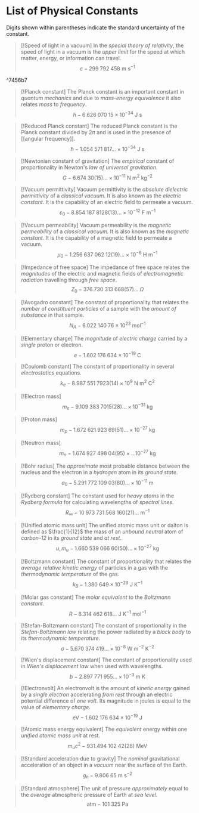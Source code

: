 # List of Physical Constants
Digits shown within parentheses indicate the standard uncertainty of the constant.

> [!Speed of light in a vacuum]
In the *special theory of relativity*, the speed of light in a vacuum is the *upper limit* for the speed at which matter, energy, or information can travel.
>$$c-299\;792\;458\text{ m s}^{-1}$$

^7456b7

> [!Planck constant]
The Planck constant is an important constant in *quantum mechanics* and due to *mass-energy equivalence* it also relates *mass* to *frequency*. 
>$$h-6.626\;070\;15\times10^{-34}\text{ J s}$$

> [!Reduced Planck constant]
The reduced Planck constant is the Planck constant divided by $2\pi$ and is used in the presence of [[angular frequency]].
>$$\hbar-1.054\;571\;817\ldots\times10^{-34}\text { J s}$$

> [!Newtonian constant of gravitation]
The *empirical* constant of proportionality in Newton's *law of universal gravitation*.
>$$G-6.674\;30(15)\ldots\times10^{-11}\text{ N m}^{2}\text{ kg}^{-2}$$

> [!Vacuum permittivity]
Vacuum permittivity is the *absolute dielectric permittivity* of a *classical vacuum*. It is also known as the *electric constant*. It is the capability of an electric field to permeate a vacuum.
>$$\varepsilon_{0}-8.854\;187\;8128(13)\ldots\times10^{-12}\text{ F m}^{-1}$$

> [!Vacuum permeability]
Vacuum permeability is the *magnetic permeability* of a *classical vacuum*. It is also known as the *magnetic constant*. It is the capability of a magnetic field to permeate a vacuum.
>$$\mu_{0}-1.256\;637\;062\;12(19)\ldots\times10^{-6}\text{ H m}^{-1}$$

> [!Impedance of free space]
The impedance of free space relates the *magnitudes* of the electric and magnetic fields of *electromagnetic radiation* travelling through *free space*.
>$$Z_{0}-376.730\;313\;668(57)\ldots\;\Omega$$

> [!Avogadro constant]
The constant of proportionality that relates the *number* of *constituent particles* of a sample with the *amount of substance* in that sample.
>$$N_{A}-6.022\;140\;76\times10^{23}\;\text{mol}^{-1}$$

> [!Elementary charge]
The *magnitude* of *electric charge* carried by a *single* proton or electron.
>$$e-1.602\;176\;634\times10^{-19}\text{ C}$$

> [!Coulomb constant]
The constant of proportionality in several *electrostatics* equations.
>$$k_{e}-8.987\;551\;7923(14)\times10^{9}\text{ N m}^{2}\text{ C}^{2}$$

> [!Electron mass]
>$$m_{e}-9.109\;383\;7015(28)\ldots\times10^{-31}\text{ kg}$$

> [!Proton mass]
>$$m_{p}-1.672\;621\;923\;69(51)\ldots\times10^{-27}\text{ kg}$$

> [!Neutron mass]
>$$m_{n}-1.674\;927\;498\;04(95)\times\ldots10^{-27}\text{ kg}$$

> [!Bohr radius]
The *approximate* most probable distance between the nucleus and the electron in a *hydrogen* atom in its *ground state*.
>$$a_{0}-5.291\;772\;109\;03(80)\ldots\times10^{-11}\text{ m}$$

> [!Rydberg constant]
The constant used for *heavy atoms* in the *Rydberg formula* for calculating wavelengths of *spectral lines*.
>$$R_{\infty}-10\;973\;731.568\;160(21)\ldots\text{ m}^{-1}$$

> [!Unified atomic mass unit]
The unified atomic mass unit or dalton is defined as $\frac{1}{12}$ the mass of an *unbound neutral* atom of *carbon-12* in its *ground state* and *at rest*.
>$$u,m_{u}-1.660\;539\;066\;60(50)\ldots\times10^{-27}\text{ kg}$$

> [!Boltzmann constant]
The constant of proportionality that relates the *average relative kinetic energy* of particles in a gas with the *thermodynamic temperature* of the gas.
>$$k_{B}-1.380\;649\times10^{-23}\text{ J K}^{-1}$$

> [!Molar gas constant]
The *molar equivalent* to the *Boltzmann constant*.
>$$R-8.314\;462\;618\ldots\text{ J K}^{-1}\text{ mol}^{-1}$$

> [!Stefan-Boltzmann constant]
The constant of proportionality in the *Stefan-Boltzmann law* relating the power radiated by a *black body* to its *thermodynamic temperature*.
>$$\sigma-5.670\;374\;419\ldots\times10^{-8}\text{ W m}^{-2}\text{ K}^{-2}$$

> [!Wien's displacement constant]
The constant of proportionality used in *Wien's displacement law* when used with wavelengths.
>$$b-2.897\;771\;955\ldots\times10^{-3}\text{ m K}$$

> [!Electronvolt]
An electronvolt is the amount of *kinetic energy* gained by a *single electron* accelerating *from rest* through an electric potential difference of *one volt*. Its magnitude in joules is equal to the value of *elementary charge*.
>$$\text{eV}-1.602\;176\;634\times10^{-19}\text{ J}$$

> [!Atomic mass energy equivalent]
The *equivalent* energy within one *unified atomic mass unit* at rest.
>$$m_{u}c^{2}-931.494\;102\;42(28)\text{ MeV}$$

> [!Standard acceleration due to gravity]
The *nominal* gravitational acceleration of an object in a *vacuum* near the surface of the Earth.
>$$g_{n}-9.806\;65\text{ m s}^{-2}$$

> [!Standard atmosphere]
The unit of pressure *approximately* equal to the *average* atmospheric pressure of Earth at *sea level*.
> $$\text{atm}-101\;325\text{ Pa}$$

